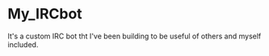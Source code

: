 # My_IRCbot
It's a custom IRC bot tht I've been building to be useful of others and myself included.
